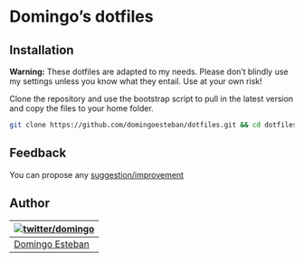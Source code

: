 # Domingo’s dotfiles

## Installation

**Warning:** These dotfiles are adapted to my needs. Please don’t blindly use my settings unless you know what they entail. Use at your own risk!

Clone the repository and use the bootstrap script to pull in the latest version and copy the files to your home folder.

```bash
git clone https://github.com/domingoesteban/dotfiles.git && cd dotfiles && source bootstrap.sh
```

## Feedback

You can propose any [suggestion/improvement](https://github.com/domingoesteban/dotfiles/issues)

## Author

| [![twitter/domingo](http://gravatar.com/avatar/0287175af4b47a52df1aac6cf224319c?s=100)](http://twitter.com/domingoesteban "Follow @domingoesteban on Twitter") |
|---|
| <a href="http://domingoesteban.com/" target="_blank">Domingo Esteban</a> |
